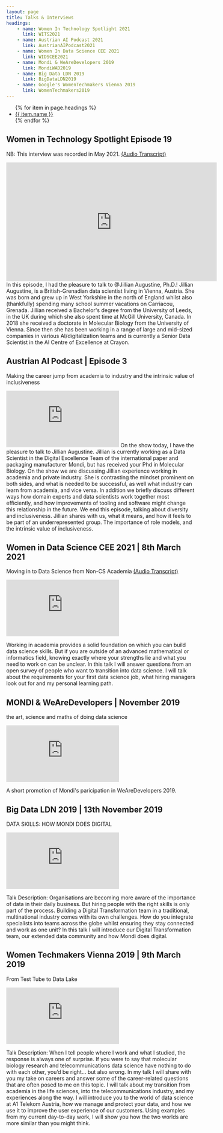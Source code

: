 ```yaml
---
layout: page
title: Talks & Interviews
headings: 
    - name: Women In Technology Spotlight 2021
      link: WITS2021
    - name: Austrian AI Podcast 2021
      link: AustrianAIPodcast2021
    - name: Women In Data Science CEE 2021
      link: WIDSCEE2021
    - name: Mondi & WeAreDevelopers 2019
      link: MondiWAD2019
    - name: Big Data LDN 2019
      link: BigDataLDN2019
    - name: Google's WomenTechmakers Vienna 2019
      link: WomenTechmakers2019
---
```

<div class="project_sub_navigation">
    <ul class='page_menu'>
    {% for item in page.headings %}
    <li class='menu__entry'><a href="{{ item.link | prepend: '#'}}">
      {{ item.name }}
    </a></li>
    {% endfor %}
    </ul>
</div>

<a id="WITS2021"></a>

## Women in Technology Spotlight Episode 19

<p class=lowlight>NB: This interview was recorded in May 2021. <a href="/assets/txt/widscee2021_transcript.txt" target="_blank">(Audio Transcript)</a></p>
<iframe width="560" height="315" src="https://www.youtube.com/embed/SwhHgX5pTn8" name="video_WITS2021" frameborder="0" allow="accelerometer; autoplay; clipboard-write; encrypted-media; gyroscope; picture-in-picture" allowfullscreen></iframe>
In this episode, I had the pleasure to talk to @Jillian Augustine, Ph.D.!
Jillian Augustine, is a British-Grenadian data scientist living in Vienna, Austria. She was born and grew up in West Yorkshire in the north of England whilst also (thankfully) spending many school summer vacations on Carriacou, Grenada.
Jillian received a Bachelor's degree from the University of Leeds, in the UK during which she also spent time at McGill University, Canada. In 2018 she received a doctorate in Molecular Biology from the University of Vienna.
Since then she has been working in a range of large and mid-sized companies in various AI/digitalization teams and is currently a Senior Data Scientist in the AI Centre of Excellence at Crayon.

<a id="AustrianAIPodcast2021"></a>

## Austrian AI Podcast | Episode 3

<p class=lowlight>Making the career jump from academia to industry and the intrinsic value of inclusiveness</p>
<iframe src="https://anchor.fm/aaip/embed/episodes/3--Jillian-Augustine-Making-the-career-jump-from-academia-to-industry-and-the-intrinsic-value-of-inclusiveness-es4kp8" name="audio_AAIP" frameborder="0" scrolling="no"></iframe>
On the show today, I have the pleasure to talk to Jillian Augustine.
Jillian is currently working as a Data Scientist in the Digital Excellence Team of the international paper and packaging manufacturer Mondi, but has received your Phd in Molecular Biology. On the show we are discussing Jillian experience working in academia and private industry. She is contrasting the mindset prominent on both sides, and what is needed to be successful, as well what industry can learn from academia, and vice versa.
In addition we briefly discuss different ways how domain experts and data scientists work together most efficiently, and how improvements of tooling and software might change this relationship in the future.
We end this episode, talking about diversity and inclusiveness. Jillian shares with us, what it means, and how it feels to be part of an underrepresented group. The importance of role models, and the intrinsic value of inclusiveness.

<a id="WIDSCEE2021"></a>

## Women in Data Science CEE 2021 | 8th March 2021

<p class=lowlight>Moving in to Data Science from Non-CS Academia <a href="/assets/txt/widscee2021_transcript.txt" target="_blank">(Audio Transcript)</a></p>
<iframe src="https://www.youtube-nocookie.com/embed/HcvFKknw508" name="video_WiDSCEE2021" frameborder="0" allow="accelerometer; autoplay; clipboard-write; encrypted-media; gyroscope; picture-in-picture" allowfullscreen></iframe>

Working in academia provides a solid foundation on which you can build data science skills. But if you are outside of an advanced mathematical or informatics field, knowing exactly where your strengths lie and what you need to work on can be unclear. In this talk I will answer questions from an open survey of people who want to transition into data science. I will talk about the requirements for your first data science job, what hiring managers look out for and my personal learning path.

<a id="MondiWAD2019"></a>

## MONDI & WeAreDevelopers | November 2019

<p class=lowlight>the art, science and maths of doing data science</p>
<iframe src="https://www.youtube-nocookie.com/embed/RnzF87Pqq34" name="video_WAD2019short" frameborder="0" allow="accelerometer; autoplay; clipboard-write; encrypted-media; gyroscope; picture-in-picture" allowfullscreen></iframe>

A short promotion of Mondi's paricipation in WeAreDevelopers 2019.

<a id="BigDataLDN2019"></a>

## Big Data LDN 2019 | 13th November 2019

<p class=lowlight>DATA SKILLS: HOW MONDI DOES DIGITAL</p>
<iframe src="https://www.youtube.com/embed/2s61KjKZ5JI" name="video_BDL2019" frameborder="0" allow="accelerometer; autoplay; encrypted-media; gyroscope; picture-in-picture" allowfullscreen></iframe>

Talk Description: Organisations are becoming more aware of the importance of data in their daily business.
But hiring people with the right skills is only part of the process. Building a Digital Transformation team in a traditional, multinational industry comes with its own challenges. How do you integrate specialists into teams across the globe whilst ensuring they stay connected and work as one unit?
In this talk I will introduce our Digital Transformation team, our extended data community and how Mondi does digital.

<a id="WomenTechmakers2019"></a>

## Women Techmakers Vienna 2019 | 9th March 2019

<p class=lowlight>From Test Tube to Data Lake</p>
<iframe src="https://www.youtube.com/embed/VFFU282Fkn8?start=39" name="video_WTM2019" frameborder="0" allow="accelerometer; autoplay; encrypted-media; gyroscope; picture-in-picture" allowfullscreen></iframe>

Talk Description: When I tell people where I work and what I studied, the response is always one of surprise. If you were to say that molecular biology research and telecommunications data science have nothing to do with each other, you’d be right… but also wrong. In my talk I will share with you my take on careers and answer some of the career-related questions that are often posed to me on this topic. I will talk about my transition from academia in the life sciences, into the telecommunications industry, and my experiences along the way. I will introduce you to the world of data science at A1 Telekom Austria, how we manage and protect your data, and how we use it to improve the user experience of our customers. Using examples from my current day-to-day work, I will show you how the two worlds are more similar than you might think.
